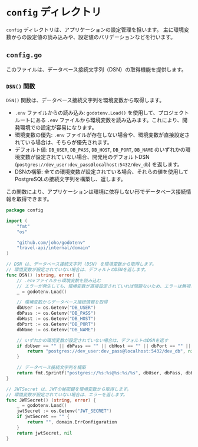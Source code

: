 # `config` ディレクトリ

`config` ディレクトリは、アプリケーションの設定管理を担います。
主に環境変数からの設定値の読み込みや、設定値のバリデーションなどを行います。

## `config.go`

このファイルは、データベース接続文字列（DSN）の取得機能を提供します。

### `DSN()` 関数

`DSN()` 関数は、データベース接続文字列を環境変数から取得します。

-   `.env` ファイルからの読み込み: `godotenv.Load()` を使用して、プロジェクトルートにある `.env` ファイルから環境変数を読み込みます。これにより、開発環境での設定が容易になります。
-   環境変数の優先: `.env` ファイルが存在しない場合や、環境変数が直接設定されている場合は、そちらが優先されます。
-   デフォルト値: `DB_USER`, `DB_PASS`, `DB_HOST`, `DB_PORT`, `DB_NAME` のいずれかの環境変数が設定されていない場合、開発用のデフォルトDSN (`postgres://dev_user:dev_pass@localhost:5432/dev_db`) を返します。
-   DSNの構築: 全ての環境変数が設定されている場合、それらの値を使用してPostgreSQLの接続文字列を構築し、返します。

この関数により、アプリケーションは環境に依存しない形でデータベース接続情報を取得できます。

```go
package config

import (
	"fmt"
	"os"

	"github.com/joho/godotenv"
	"travel-api/internal/domain"
)

// DSN は、データベース接続文字列 (DSN) を環境変数から取得します。
// 環境変数が設定されていない場合は、デフォルトのDSNを返します。
func DSN() (string, error) {
	// .envファイルから環境変数を読み込む
	// エラーが発生しても、環境変数が直接設定されていれば問題ないため、エラーは無視します
	_ = godotenv.Load()

	// 環境変数からデータベース接続情報を取得
	dbUser := os.Getenv("DB_USER")
	dbPass := os.Getenv("DB_PASS")
	dbHost := os.Getenv("DB_HOST")
	dbPort := os.Getenv("DB_PORT")
	dbName := os.Getenv("DB_NAME")

	// いずれかの環境変数が設定されていない場合は、デフォルトのDSNを返す
	if dbUser == "" || dbPass == "" || dbHost == "" || dbPort == "" || dbName == "" {
		return "postgres://dev_user:dev_pass@localhost:5432/dev_db", nil
	}

	// データベース接続文字列を構築
	return fmt.Sprintf("postgres://%s:%s@%s:%s/%s", dbUser, dbPass, dbHost, dbPort, dbName), nil
}

// JWTSecret は、JWTの秘密鍵を環境変数から取得します。
// 環境変数が設定されていない場合は、エラーを返します。
func JWTSecret() (string, error) {
	_ = godotenv.Load()
	jwtSecret := os.Getenv("JWT_SECRET")
	if jwtSecret == "" {
		return "", domain.ErrConfiguration
	}
	return jwtSecret, nil
}
```
